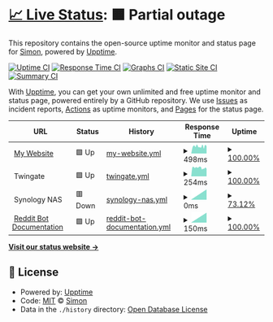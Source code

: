 # [📈 Live Status](https://StopmotionSimonYT.github.io/website-uptime): <!--live status--> **🟧 Partial outage**

This repository contains the open-source uptime monitor and status page for [Simon](https://simonrijntjes.nl), powered by [Upptime](https://github.com/upptime/upptime).

[![Uptime CI](https://github.com/StopmotionSimonYT/website-uptime/workflows/Uptime%20CI/badge.svg)](https://github.com/StopmotionSimonYT/website-uptime/actions?query=workflow%3A%22Uptime+CI%22)
[![Response Time CI](https://github.com/StopmotionSimonYT/website-uptime/workflows/Response%20Time%20CI/badge.svg)](https://github.com/StopmotionSimonYT/website-uptime/actions?query=workflow%3A%22Response+Time+CI%22)
[![Graphs CI](https://github.com/StopmotionSimonYT/website-uptime/workflows/Graphs%20CI/badge.svg)](https://github.com/StopmotionSimonYT/website-uptime/actions?query=workflow%3A%22Graphs+CI%22)
[![Static Site CI](https://github.com/StopmotionSimonYT/website-uptime/workflows/Static%20Site%20CI/badge.svg)](https://github.com/StopmotionSimonYT/website-uptime/actions?query=workflow%3A%22Static+Site+CI%22)
[![Summary CI](https://github.com/StopmotionSimonYT/website-uptime/workflows/Summary%20CI/badge.svg)](https://github.com/StopmotionSimonYT/website-uptime/actions?query=workflow%3A%22Summary+CI%22)

With [Upptime](https://upptime.js.org), you can get your own unlimited and free uptime monitor and status page, powered entirely by a GitHub repository. We use [Issues](https://github.com/StopmotionSimonYT/website-uptime/issues) as incident reports, [Actions](https://github.com/StopmotionSimonYT/website-uptime/actions) as uptime monitors, and [Pages](https://StopmotionSimonYT.github.io/website-uptime) for the status page.

<!--start: status pages-->
<!-- This summary is generated by Upptime (https://github.com/upptime/upptime) -->
<!-- Do not edit this manually, your changes will be overwritten -->
<!-- prettier-ignore -->
| URL | Status | History | Response Time | Uptime |
| --- | ------ | ------- | ------------- | ------ |
| <img alt="" src="https://favicons.githubusercontent.com/simonrijntjes.nl" height="13"> [My Website](https://simonrijntjes.nl/) | 🟩 Up | [my-website.yml](https://github.com/StopmotionSimonYT/upptime/commits/HEAD/history/my-website.yml) | <details><summary><img alt="Response time graph" src="./graphs/my-website/response-time-week.png" height="20"> 498ms</summary><br><a href="https://StopmotionSimonYT.github.io/upptime/history/my-website"><img alt="Response time 498" src="https://img.shields.io/endpoint?url=https%3A%2F%2Fraw.githubusercontent.com%2FStopmotionSimonYT%2Fupptime%2FHEAD%2Fapi%2Fmy-website%2Fresponse-time.json"></a><br><a href="https://StopmotionSimonYT.github.io/upptime/history/my-website"><img alt="24-hour response time 542" src="https://img.shields.io/endpoint?url=https%3A%2F%2Fraw.githubusercontent.com%2FStopmotionSimonYT%2Fupptime%2FHEAD%2Fapi%2Fmy-website%2Fresponse-time-day.json"></a><br><a href="https://StopmotionSimonYT.github.io/upptime/history/my-website"><img alt="7-day response time 498" src="https://img.shields.io/endpoint?url=https%3A%2F%2Fraw.githubusercontent.com%2FStopmotionSimonYT%2Fupptime%2FHEAD%2Fapi%2Fmy-website%2Fresponse-time-week.json"></a><br><a href="https://StopmotionSimonYT.github.io/upptime/history/my-website"><img alt="30-day response time 498" src="https://img.shields.io/endpoint?url=https%3A%2F%2Fraw.githubusercontent.com%2FStopmotionSimonYT%2Fupptime%2FHEAD%2Fapi%2Fmy-website%2Fresponse-time-month.json"></a><br><a href="https://StopmotionSimonYT.github.io/upptime/history/my-website"><img alt="1-year response time 498" src="https://img.shields.io/endpoint?url=https%3A%2F%2Fraw.githubusercontent.com%2FStopmotionSimonYT%2Fupptime%2FHEAD%2Fapi%2Fmy-website%2Fresponse-time-year.json"></a></details> | <details><summary><a href="https://StopmotionSimonYT.github.io/upptime/history/my-website">100.00%</a></summary><a href="https://StopmotionSimonYT.github.io/upptime/history/my-website"><img alt="All-time uptime 100.00%" src="https://img.shields.io/endpoint?url=https%3A%2F%2Fraw.githubusercontent.com%2FStopmotionSimonYT%2Fupptime%2FHEAD%2Fapi%2Fmy-website%2Fuptime.json"></a><br><a href="https://StopmotionSimonYT.github.io/upptime/history/my-website"><img alt="24-hour uptime 100.00%" src="https://img.shields.io/endpoint?url=https%3A%2F%2Fraw.githubusercontent.com%2FStopmotionSimonYT%2Fupptime%2FHEAD%2Fapi%2Fmy-website%2Fuptime-day.json"></a><br><a href="https://StopmotionSimonYT.github.io/upptime/history/my-website"><img alt="7-day uptime 100.00%" src="https://img.shields.io/endpoint?url=https%3A%2F%2Fraw.githubusercontent.com%2FStopmotionSimonYT%2Fupptime%2FHEAD%2Fapi%2Fmy-website%2Fuptime-week.json"></a><br><a href="https://StopmotionSimonYT.github.io/upptime/history/my-website"><img alt="30-day uptime 100.00%" src="https://img.shields.io/endpoint?url=https%3A%2F%2Fraw.githubusercontent.com%2FStopmotionSimonYT%2Fupptime%2FHEAD%2Fapi%2Fmy-website%2Fuptime-month.json"></a><br><a href="https://StopmotionSimonYT.github.io/upptime/history/my-website"><img alt="1-year uptime 100.00%" src="https://img.shields.io/endpoint?url=https%3A%2F%2Fraw.githubusercontent.com%2FStopmotionSimonYT%2Fupptime%2FHEAD%2Fapi%2Fmy-website%2Fuptime-year.json"></a></details>
| <img alt="" src="https://favicons.githubusercontent.com/null" height="13"> Twingate | 🟩 Up | [twingate.yml](https://github.com/StopmotionSimonYT/upptime/commits/HEAD/history/twingate.yml) | <details><summary><img alt="Response time graph" src="./graphs/twingate/response-time-week.png" height="20"> 254ms</summary><br><a href="https://StopmotionSimonYT.github.io/upptime/history/twingate"><img alt="Response time 254" src="https://img.shields.io/endpoint?url=https%3A%2F%2Fraw.githubusercontent.com%2FStopmotionSimonYT%2Fupptime%2FHEAD%2Fapi%2Ftwingate%2Fresponse-time.json"></a><br><a href="https://StopmotionSimonYT.github.io/upptime/history/twingate"><img alt="24-hour response time 246" src="https://img.shields.io/endpoint?url=https%3A%2F%2Fraw.githubusercontent.com%2FStopmotionSimonYT%2Fupptime%2FHEAD%2Fapi%2Ftwingate%2Fresponse-time-day.json"></a><br><a href="https://StopmotionSimonYT.github.io/upptime/history/twingate"><img alt="7-day response time 254" src="https://img.shields.io/endpoint?url=https%3A%2F%2Fraw.githubusercontent.com%2FStopmotionSimonYT%2Fupptime%2FHEAD%2Fapi%2Ftwingate%2Fresponse-time-week.json"></a><br><a href="https://StopmotionSimonYT.github.io/upptime/history/twingate"><img alt="30-day response time 254" src="https://img.shields.io/endpoint?url=https%3A%2F%2Fraw.githubusercontent.com%2FStopmotionSimonYT%2Fupptime%2FHEAD%2Fapi%2Ftwingate%2Fresponse-time-month.json"></a><br><a href="https://StopmotionSimonYT.github.io/upptime/history/twingate"><img alt="1-year response time 254" src="https://img.shields.io/endpoint?url=https%3A%2F%2Fraw.githubusercontent.com%2FStopmotionSimonYT%2Fupptime%2FHEAD%2Fapi%2Ftwingate%2Fresponse-time-year.json"></a></details> | <details><summary><a href="https://StopmotionSimonYT.github.io/upptime/history/twingate">100.00%</a></summary><a href="https://StopmotionSimonYT.github.io/upptime/history/twingate"><img alt="All-time uptime 100.00%" src="https://img.shields.io/endpoint?url=https%3A%2F%2Fraw.githubusercontent.com%2FStopmotionSimonYT%2Fupptime%2FHEAD%2Fapi%2Ftwingate%2Fuptime.json"></a><br><a href="https://StopmotionSimonYT.github.io/upptime/history/twingate"><img alt="24-hour uptime 100.00%" src="https://img.shields.io/endpoint?url=https%3A%2F%2Fraw.githubusercontent.com%2FStopmotionSimonYT%2Fupptime%2FHEAD%2Fapi%2Ftwingate%2Fuptime-day.json"></a><br><a href="https://StopmotionSimonYT.github.io/upptime/history/twingate"><img alt="7-day uptime 100.00%" src="https://img.shields.io/endpoint?url=https%3A%2F%2Fraw.githubusercontent.com%2FStopmotionSimonYT%2Fupptime%2FHEAD%2Fapi%2Ftwingate%2Fuptime-week.json"></a><br><a href="https://StopmotionSimonYT.github.io/upptime/history/twingate"><img alt="30-day uptime 100.00%" src="https://img.shields.io/endpoint?url=https%3A%2F%2Fraw.githubusercontent.com%2FStopmotionSimonYT%2Fupptime%2FHEAD%2Fapi%2Ftwingate%2Fuptime-month.json"></a><br><a href="https://StopmotionSimonYT.github.io/upptime/history/twingate"><img alt="1-year uptime 100.00%" src="https://img.shields.io/endpoint?url=https%3A%2F%2Fraw.githubusercontent.com%2FStopmotionSimonYT%2Fupptime%2FHEAD%2Fapi%2Ftwingate%2Fuptime-year.json"></a></details>
| <img alt="" src="https://favicons.githubusercontent.com/null" height="13"> Synology NAS | 🟥 Down | [synology-nas.yml](https://github.com/StopmotionSimonYT/upptime/commits/HEAD/history/synology-nas.yml) | <details><summary><img alt="Response time graph" src="./graphs/synology-nas/response-time-week.png" height="20"> 0ms</summary><br><a href="https://StopmotionSimonYT.github.io/upptime/history/synology-nas"><img alt="Response time 70" src="https://img.shields.io/endpoint?url=https%3A%2F%2Fraw.githubusercontent.com%2FStopmotionSimonYT%2Fupptime%2FHEAD%2Fapi%2Fsynology-nas%2Fresponse-time.json"></a><br><a href="https://StopmotionSimonYT.github.io/upptime/history/synology-nas"><img alt="24-hour response time 0" src="https://img.shields.io/endpoint?url=https%3A%2F%2Fraw.githubusercontent.com%2FStopmotionSimonYT%2Fupptime%2FHEAD%2Fapi%2Fsynology-nas%2Fresponse-time-day.json"></a><br><a href="https://StopmotionSimonYT.github.io/upptime/history/synology-nas"><img alt="7-day response time 0" src="https://img.shields.io/endpoint?url=https%3A%2F%2Fraw.githubusercontent.com%2FStopmotionSimonYT%2Fupptime%2FHEAD%2Fapi%2Fsynology-nas%2Fresponse-time-week.json"></a><br><a href="https://StopmotionSimonYT.github.io/upptime/history/synology-nas"><img alt="30-day response time 70" src="https://img.shields.io/endpoint?url=https%3A%2F%2Fraw.githubusercontent.com%2FStopmotionSimonYT%2Fupptime%2FHEAD%2Fapi%2Fsynology-nas%2Fresponse-time-month.json"></a><br><a href="https://StopmotionSimonYT.github.io/upptime/history/synology-nas"><img alt="1-year response time 70" src="https://img.shields.io/endpoint?url=https%3A%2F%2Fraw.githubusercontent.com%2FStopmotionSimonYT%2Fupptime%2FHEAD%2Fapi%2Fsynology-nas%2Fresponse-time-year.json"></a></details> | <details><summary><a href="https://StopmotionSimonYT.github.io/upptime/history/synology-nas">73.12%</a></summary><a href="https://StopmotionSimonYT.github.io/upptime/history/synology-nas"><img alt="All-time uptime 73.12%" src="https://img.shields.io/endpoint?url=https%3A%2F%2Fraw.githubusercontent.com%2FStopmotionSimonYT%2Fupptime%2FHEAD%2Fapi%2Fsynology-nas%2Fuptime.json"></a><br><a href="https://StopmotionSimonYT.github.io/upptime/history/synology-nas"><img alt="24-hour uptime 73.12%" src="https://img.shields.io/endpoint?url=https%3A%2F%2Fraw.githubusercontent.com%2FStopmotionSimonYT%2Fupptime%2FHEAD%2Fapi%2Fsynology-nas%2Fuptime-day.json"></a><br><a href="https://StopmotionSimonYT.github.io/upptime/history/synology-nas"><img alt="7-day uptime 73.12%" src="https://img.shields.io/endpoint?url=https%3A%2F%2Fraw.githubusercontent.com%2FStopmotionSimonYT%2Fupptime%2FHEAD%2Fapi%2Fsynology-nas%2Fuptime-week.json"></a><br><a href="https://StopmotionSimonYT.github.io/upptime/history/synology-nas"><img alt="30-day uptime 73.12%" src="https://img.shields.io/endpoint?url=https%3A%2F%2Fraw.githubusercontent.com%2FStopmotionSimonYT%2Fupptime%2FHEAD%2Fapi%2Fsynology-nas%2Fuptime-month.json"></a><br><a href="https://StopmotionSimonYT.github.io/upptime/history/synology-nas"><img alt="1-year uptime 73.12%" src="https://img.shields.io/endpoint?url=https%3A%2F%2Fraw.githubusercontent.com%2FStopmotionSimonYT%2Fupptime%2FHEAD%2Fapi%2Fsynology-nas%2Fuptime-year.json"></a></details>
| <img alt="" src="https://favicons.githubusercontent.com/reddit-video-maker-bot.netlify.app" height="13"> [Reddit Bot Documentation](https://reddit-video-maker-bot.netlify.app/) | 🟩 Up | [reddit-bot-documentation.yml](https://github.com/StopmotionSimonYT/upptime/commits/HEAD/history/reddit-bot-documentation.yml) | <details><summary><img alt="Response time graph" src="./graphs/reddit-bot-documentation/response-time-week.png" height="20"> 150ms</summary><br><a href="https://StopmotionSimonYT.github.io/upptime/history/reddit-bot-documentation"><img alt="Response time 150" src="https://img.shields.io/endpoint?url=https%3A%2F%2Fraw.githubusercontent.com%2FStopmotionSimonYT%2Fupptime%2FHEAD%2Fapi%2Freddit-bot-documentation%2Fresponse-time.json"></a><br><a href="https://StopmotionSimonYT.github.io/upptime/history/reddit-bot-documentation"><img alt="24-hour response time 150" src="https://img.shields.io/endpoint?url=https%3A%2F%2Fraw.githubusercontent.com%2FStopmotionSimonYT%2Fupptime%2FHEAD%2Fapi%2Freddit-bot-documentation%2Fresponse-time-day.json"></a><br><a href="https://StopmotionSimonYT.github.io/upptime/history/reddit-bot-documentation"><img alt="7-day response time 150" src="https://img.shields.io/endpoint?url=https%3A%2F%2Fraw.githubusercontent.com%2FStopmotionSimonYT%2Fupptime%2FHEAD%2Fapi%2Freddit-bot-documentation%2Fresponse-time-week.json"></a><br><a href="https://StopmotionSimonYT.github.io/upptime/history/reddit-bot-documentation"><img alt="30-day response time 150" src="https://img.shields.io/endpoint?url=https%3A%2F%2Fraw.githubusercontent.com%2FStopmotionSimonYT%2Fupptime%2FHEAD%2Fapi%2Freddit-bot-documentation%2Fresponse-time-month.json"></a><br><a href="https://StopmotionSimonYT.github.io/upptime/history/reddit-bot-documentation"><img alt="1-year response time 150" src="https://img.shields.io/endpoint?url=https%3A%2F%2Fraw.githubusercontent.com%2FStopmotionSimonYT%2Fupptime%2FHEAD%2Fapi%2Freddit-bot-documentation%2Fresponse-time-year.json"></a></details> | <details><summary><a href="https://StopmotionSimonYT.github.io/upptime/history/reddit-bot-documentation">100.00%</a></summary><a href="https://StopmotionSimonYT.github.io/upptime/history/reddit-bot-documentation"><img alt="All-time uptime 100.00%" src="https://img.shields.io/endpoint?url=https%3A%2F%2Fraw.githubusercontent.com%2FStopmotionSimonYT%2Fupptime%2FHEAD%2Fapi%2Freddit-bot-documentation%2Fuptime.json"></a><br><a href="https://StopmotionSimonYT.github.io/upptime/history/reddit-bot-documentation"><img alt="24-hour uptime 100.00%" src="https://img.shields.io/endpoint?url=https%3A%2F%2Fraw.githubusercontent.com%2FStopmotionSimonYT%2Fupptime%2FHEAD%2Fapi%2Freddit-bot-documentation%2Fuptime-day.json"></a><br><a href="https://StopmotionSimonYT.github.io/upptime/history/reddit-bot-documentation"><img alt="7-day uptime 100.00%" src="https://img.shields.io/endpoint?url=https%3A%2F%2Fraw.githubusercontent.com%2FStopmotionSimonYT%2Fupptime%2FHEAD%2Fapi%2Freddit-bot-documentation%2Fuptime-week.json"></a><br><a href="https://StopmotionSimonYT.github.io/upptime/history/reddit-bot-documentation"><img alt="30-day uptime 100.00%" src="https://img.shields.io/endpoint?url=https%3A%2F%2Fraw.githubusercontent.com%2FStopmotionSimonYT%2Fupptime%2FHEAD%2Fapi%2Freddit-bot-documentation%2Fuptime-month.json"></a><br><a href="https://StopmotionSimonYT.github.io/upptime/history/reddit-bot-documentation"><img alt="1-year uptime 100.00%" src="https://img.shields.io/endpoint?url=https%3A%2F%2Fraw.githubusercontent.com%2FStopmotionSimonYT%2Fupptime%2FHEAD%2Fapi%2Freddit-bot-documentation%2Fuptime-year.json"></a></details>

<!--end: status pages-->

[**Visit our status website →**](https://StopmotionSimonYT.github.io/website-uptime)

## 📄 License

- Powered by: [Upptime](https://github.com/upptime/upptime)
- Code: [MIT](./LICENSE) © [Simon](https://simonrijntjes.nl)
- Data in the `./history` directory: [Open Database License](https://opendatacommons.org/licenses/odbl/1-0/)

